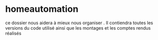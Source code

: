 # homeautomation
ce dossier  nous aidera  à  mieux nous  organiser . Il contiendra toutes  les versions  du  code utilisé ainsi que  les  montages et  les comptes rendus  réalisés 
